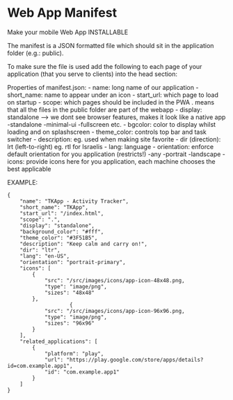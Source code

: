 # Web App Manifest
Make your mobile Web App INSTALLABLE

The manifest is a JSON formatted file which should sit in the application folder (e.g.: public).

To make sure the file is used add the following to each page of your application (that you serve to clients) into the head section:

<link rel="manifest" href="/manifest.json">

Properties of manifest.json:
    - name: long name of our application
    - short_name: name to appear under an icon
    - start_url: which page to load on startup
    - scope: which pages should be included in the PWA
        . means that all the files in the public folder are part of the webapp
    - display: standalone --> we dont see browser features,
        makes it look like a native app
            -standalone
            -minimal-ui
            -fullscreen
            etc.
    - bgcolor: color to display whilst loading and on splashscreen
    - theme_color: controls top bar and task switcher
    - description: eg. used when making site favorite
    - dir (direction): lrt (left-to-right) eg. rtl for Israelis
    - lang: language
    - orientation: enforce default orientation for you application (restricts!)
        -any
        -portrait
        -landscape
    - icons: provide icons here for you application, each machine chooses the best applicable

EXAMPLE:

    {
        "name": "TKApp - Activity Tracker",
        "short_name": "TKApp",
        "start_url": "/index.html",
        "scope": ".",
        "display": "standalone",
        "background_color": "#fff",
        "theme_color": "#3F51B5",
        "description": "Keep calm and carry on!",
        "dir": "ltr",
        "lang": "en-US",
        "orientation": "portrait-primary",
        "icons": [
            {
                "src": "/src/images/icons/app-icon-48x48.png,
                "type": "image/png",
                "sizes": "48x48"                
            },
                        {
                "src": "/src/images/icons/app-icon-96x96.png,
                "type": "image/png",
                "sizes": "96x96"                
            }
        ],
        "related_applications": [
            {
                "platform": "play",
                "url": "https://play.google.com/store/apps/details?id=com.example.app1",
                "id": "com.example.app1"
            }
        ]
    }